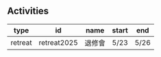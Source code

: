 
## Activities

| type | id | name | start | end |
| - | - | - | - |- |
| retreat | retreat2025 | 退修會 | 5/23 | 5/26 |
